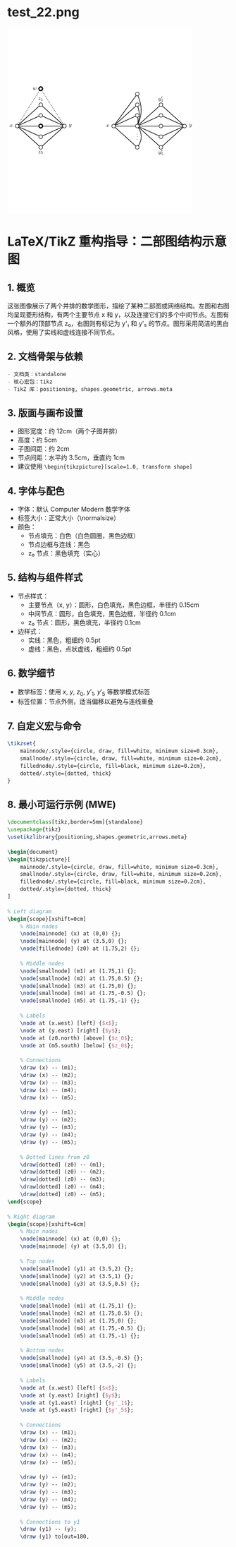 # test_22.png

![test_22.png](../../../eval_dataset/images/test_22.png)

# LaTeX/TikZ 重构指导：二部图结构示意图

## 1. 概览

这张图像展示了两个并排的数学图形，描绘了某种二部图或网络结构。左图和右图均呈现菱形结构，有两个主要节点 x 和 y，以及连接它们的多个中间节点。左图有一个额外的顶部节点 z₀，右图则有标记为 y'₁ 和 y'₅ 的节点。图形采用简洁的黑白风格，使用了实线和虚线连接不同节点。

## 2. 文档骨架与依赖

```markdown
- 文档类：standalone
- 核心宏包：tikz
- TikZ 库：positioning, shapes.geometric, arrows.meta
```

## 3. 版面与画布设置

- 图形宽度：约 12cm（两个子图并排）
- 高度：约 5cm
- 子图间距：约 2cm
- 节点间距：水平约 3.5cm，垂直约 1cm
- 建议使用 `\begin{tikzpicture}[scale=1.0, transform shape]`

## 4. 字体与配色

- 字体：默认 Computer Modern 数学字体
- 标签大小：正常大小（\normalsize）
- 颜色：
  - 节点填充：白色（白色圆圈，黑色边框）
  - 节点边框与连线：黑色
  - z₀ 节点：黑色填充（实心）

## 5. 结构与组件样式

- 节点样式：
  - 主要节点（x, y）：圆形，白色填充，黑色边框，半径约 0.15cm
  - 中间节点：圆形，白色填充，黑色边框，半径约 0.1cm
  - z₀ 节点：圆形，黑色填充，半径约 0.1cm
- 边样式：
  - 实线：黑色，粗细约 0.5pt
  - 虚线：黑色，点状虚线，粗细约 0.5pt

## 6. 数学细节

- 数学标签：使用 $x$, $y$, $z_0$, $y'_1$, $y'_5$ 等数学模式标签
- 标签位置：节点外侧，适当偏移以避免与连线重叠

## 7. 自定义宏与命令

```latex
\tikzset{
    mainnode/.style={circle, draw, fill=white, minimum size=0.3cm},
    smallnode/.style={circle, draw, fill=white, minimum size=0.2cm},
    fillednode/.style={circle, fill=black, minimum size=0.2cm},
    dotted/.style={dotted, thick}
}
```

## 8. 最小可运行示例 (MWE)

```latex
\documentclass[tikz,border=5mm]{standalone}
\usepackage{tikz}
\usetikzlibrary{positioning,shapes.geometric,arrows.meta}

\begin{document}
\begin{tikzpicture}[
    mainnode/.style={circle, draw, fill=white, minimum size=0.3cm},
    smallnode/.style={circle, draw, fill=white, minimum size=0.2cm},
    fillednode/.style={circle, fill=black, minimum size=0.2cm},
    dotted/.style={dotted, thick}
]

% Left diagram
\begin{scope}[xshift=0cm]
    % Main nodes
    \node[mainnode] (x) at (0,0) {};
    \node[mainnode] (y) at (3.5,0) {};
    \node[fillednode] (z0) at (1.75,2) {};
    
    % Middle nodes
    \node[smallnode] (m1) at (1.75,1) {};
    \node[smallnode] (m2) at (1.75,0.5) {};
    \node[smallnode] (m3) at (1.75,0) {};
    \node[smallnode] (m4) at (1.75,-0.5) {};
    \node[smallnode] (m5) at (1.75,-1) {};
    
    % Labels
    \node at (x.west) [left] {$x$};
    \node at (y.east) [right] {$y$};
    \node at (z0.north) [above] {$z_0$};
    \node at (m5.south) [below] {$z_0$};
    
    % Connections
    \draw (x) -- (m1);
    \draw (x) -- (m2);
    \draw (x) -- (m3);
    \draw (x) -- (m4);
    \draw (x) -- (m5);
    
    \draw (y) -- (m1);
    \draw (y) -- (m2);
    \draw (y) -- (m3);
    \draw (y) -- (m4);
    \draw (y) -- (m5);
    
    % Dotted lines from z0
    \draw[dotted] (z0) -- (m1);
    \draw[dotted] (z0) -- (m2);
    \draw[dotted] (z0) -- (m3);
    \draw[dotted] (z0) -- (m4);
    \draw[dotted] (z0) -- (m5);
\end{scope}

% Right diagram
\begin{scope}[xshift=6cm]
    % Main nodes
    \node[mainnode] (x) at (0,0) {};
    \node[mainnode] (y) at (3.5,0) {};
    
    % Top nodes
    \node[smallnode] (y1) at (3.5,2) {};
    \node[smallnode] (y2) at (3.5,1) {};
    \node[smallnode] (y3) at (3.5,0.5) {};
    
    % Middle nodes
    \node[smallnode] (m1) at (1.75,1) {};
    \node[smallnode] (m2) at (1.75,0.5) {};
    \node[smallnode] (m3) at (1.75,0) {};
    \node[smallnode] (m4) at (1.75,-0.5) {};
    \node[smallnode] (m5) at (1.75,-1) {};
    
    % Bottom nodes
    \node[smallnode] (y4) at (3.5,-0.5) {};
    \node[smallnode] (y5) at (3.5,-2) {};
    
    % Labels
    \node at (x.west) [left] {$x$};
    \node at (y.east) [right] {$y$};
    \node at (y1.east) [right] {$y'_1$};
    \node at (y5.east) [right] {$y'_5$};
    
    % Connections
    \draw (x) -- (m1);
    \draw (x) -- (m2);
    \draw (x) -- (m3);
    \draw (x) -- (m4);
    \draw (x) -- (m5);
    
    \draw (y) -- (m1);
    \draw (y) -- (m2);
    \draw (y) -- (m3);
    \draw (y) -- (m4);
    \draw (y) -- (m5);
    
    % Connections to y1
    \draw (y1) -- (y);
    \draw (y1) to[out=180,
